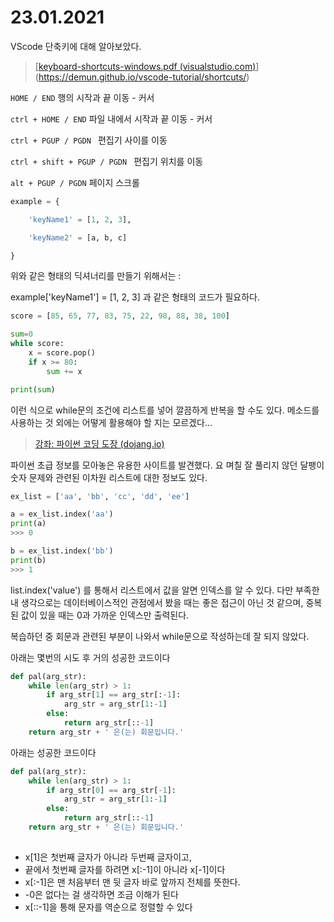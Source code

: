# 23.01.2021



VScode 단축키에 대해 알아보았다.

>[[keyboard-shortcuts-windows.pdf (visualstudio.com)](https://code.visualstudio.com/shortcuts/keyboard-shortcuts-windows.pdf)](https://demun.github.io/vscode-tutorial/shortcuts/)

`HOME / END` 행의 시작과 끝 이동 - 커서

`ctrl + HOME / END` 파일 내에서 시작과 끝 이동 - 커서

`ctrl + PGUP / PGDN ` 편집기 사이를 이동

`ctrl + shift + PGUP / PGDN `  편집기 위치를 이동

`alt + PGUP / PGDN` 페이지 스크롤



```python
example = {

	'keyName1' = [1, 2, 3],

	'keyName2' = [a, b, c]

}


```

위와 같은 형태의 딕셔너리를 만들기 위해서는 :

example['keyName1'] = [1, 2, 3] 과 같은 형태의 코드가 필요하다.



```python
score = [85, 65, 77, 83, 75, 22, 98, 88, 38, 100]

sum=0
while score:
    x = score.pop()
    if x >= 80:
        sum += x

print(sum)
```

이런 식으로 while문의 조건에 리스트를 넣어 깔끔하게 반복을 할 수도 있다. 메소드를 사용하는 것 외에는 어떻게 활용해야 할 지는 모르겠다...



> [강좌: 파이썬 코딩 도장 (dojang.io)](https://dojang.io/course/view.php?id=7)

파이썬 초급 정보를 모아놓은 유용한 사이트를 발견했다. 요 며칠 잘 풀리지 않던 달팽이 숫자 문제와 관련된 이차원 리스트에 대한 정보도 있다. 



```python
ex_list = ['aa', 'bb', 'cc', 'dd', 'ee']

a = ex_list.index('aa')
print(a)
>>> 0

b = ex_list.index('bb')
print(b)
>>> 1
```

list.index('value') 를 통해서 리스트에서 값을 알면 인덱스를 알 수 있다. 다만 부족한 내 생각으로는 데이터베이스적인 관점에서 봤을 때는 좋은 접근이 아닌 것 같으며, 중복된 값이 있을 때는 0과 가까운 인덱스만 출력된다.



복습하던 중 회문과 관련된 부분이 나와서 while문으로 작성하는데 잘 되지 않았다.

아래는 몇번의 시도 후 거의 성공한 코드이다

```python
def pal(arg_str):
    while len(arg_str) > 1:
        if arg_str[1] == arg_str[:-1]:
            arg_str = arg_str[1:-1]
        else:
            return arg_str[::-1]
    return arg_str + ' 은(는) 회문입니다.'
```



아래는 성공한 코드이다

```python
def pal(arg_str):
    while len(arg_str) > 1:
        if arg_str[0] == arg_str[-1]:
            arg_str = arg_str[1:-1]
        else:
            return arg_str[::-1]
    return arg_str + ' 은(는) 회문입니다.'
        
```

- x[1]은 첫번째 글자가 아니라 두번째 글자이고,
- 끝에서 첫번째 글자를 하려면 x[:-1]이 아니라 x[-1]이다
- x[:-1]은 맨 처음부터 맨 뒷 글자 바로 앞까지 전체를 뜻한다.
- -0은 없다는 걸 생각하면 조금 이해가 된다
- x[::-1]을 통해 문자를 역순으로 정렬할 수 있다









